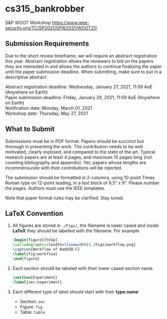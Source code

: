 # cs315_bankrobber 

S&P WOOT Workshop
https://www.ieee-security.org/TC/SP2021/SPW2021/WOOT21/  

## Submission Requirements
Due to the short review timeframe, we will require an abstract registration this year. Abstract registration allows the reviewers to bid on the papers they are interested in and allows the authors to continue finalizing the paper until the paper submission deadline. When submitting, make sure to put in a descriptive abstract.  

Abstract registration deadline: Wednesday, January 27, 2021, 11:59 AoE (Anywhere on Earth)  
Paper submission deadline: Friday, January 29, 2021, 11:59 AoE (Anywhere on Earth)  
Notification date: Monday, March 01, 2021  
Workshop date: Thursday, May 27, 2021   

## What to Submit
Submissions must be in PDF format. Papers should be succinct but thorough in presenting the work. The contribution needs to be well motivated, clearly exposed, and compared to the state of the art. Typical research papers are at least 4 pages, and maximum 10 pages long (not counting bibliography and appendix). Yet, papers whose lengths are incommensurate with their contributions will be rejected.

The submission should be formatted in 2-columns, using 10-point Times Roman type on 12-point leading, in a text block of 6.5” x 9”. Please number the pages. Authors must use the IEEE templates.

Note that paper format rules may be clarified. Stay tuned.

## **LaTeX** Convention

1. All figures are stored in `./Figs/`, the filename is lower cased and inside **LaTeX** they should be labelled with the filename. For example

   ```latex
   \begin{figure}[htbp]
   \includegraphics[width=\linewidth]{./Figs/workflow.png}
   \caption{Workflow of BadUSB-C}
   \label{fig:workflow}
   \end{figure}
   ```

2. Each section should be labeled with their lower cased section name.

   ```latex
   \section{Experiment}
   \label{sec:experiment}
   ```

3. Each different type of label should start with their **type name**

    - Section: `sec`
    - Figure: `fig`
    - Table: `table`
